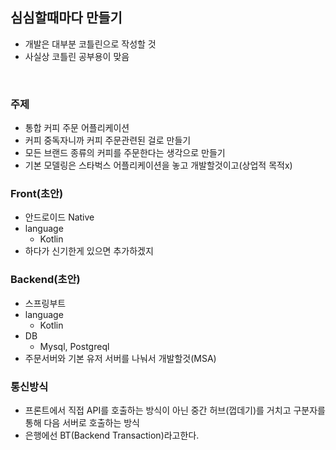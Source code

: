 ## 심심할때마다 만들기
- 개발은 대부분 코틀린으로 작성할 것
- 사실상 코틀린 공부용이 맞음
</br>

### 주제
- 통합 커피 주문 어플리케이션
- 커피 중독자니까 커피 주문관련된 걸로 만들기
- 모든 브랜드 종류의 커피를 주문한다는 생각으로 만들기
- 기본 모델링은 스타벅스 어플리케이션을 놓고 개발할것이고(상업적 목적x)

### Front(초안)
- 안드로이드 Native
- language
  - Kotlin
- 하다가 신기한게 있으면 추가하겠지

### Backend(초안)
- 스프링부트
- language
  - Kotlin
- DB
  - Mysql, Postgreql
- 주문서버와 기본 유저 서버를 나눠서 개발할것(MSA)   

### 통신방식
- 프론트에서 직접 API를 호출하는 방식이 아닌 중간 허브(껍데기)를 거치고 구분자를 통해 다음 서버로 호출하는 방식
- 은행에선 BT(Backend Transaction)라고한다.
